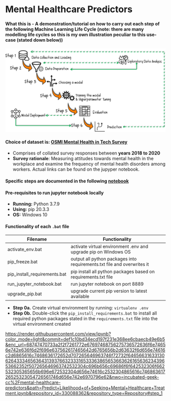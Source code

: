 # Mental Healthcare Predictors
#### What this is - A demonstration/tutorial on how to carry out each step of the following Machine Learning Life Cycle (note: there are many modelling life cycles so this is my own illustration peculiar to this use-case (stated down below))
![ml_life_cycle](https://github.com/incubated-geek-cc/mental-healthcare-predictors/blob/main/ml_life_cycle.png)

#### Choice of dataset is: [OSMI Mental Health in Tech Survey](https://osmihelp.org/research)
* Comprises of collated survey responses between **years 2018 to 2020**
* **Survey rationale**: Measuring attitudes towards mental health in the workplace and examine the frequency of mental health disorders among workers. Actual links can be found on the jupyper notebook.

#### Specific steps are documented in the following [notebook](https://github.com/incubated-geek-cc/mental-healthcare-predictors/blob/main/Predict%20Likelihood%20of%20Seeking%20Mental%20Healthcare%20Treatment.ipynb)

#### Pre-requisites to run jupyter notebook locally
* **Running:** Python 3.7.9
* **Using:** pip 20.3.3
* **OS:** Windows 10

#### Functionality of each `.bat` file
Filename | Functionality
------------ | -------------
activate_env.bat | activate virtual environment .env and upgrade pip on Windows OS
pip_freeze.bat | output all python packages into requirements.txt file and overwrites it
pip_install_requirements.bat | pip install all python packages based on requirements.txt file
run_jupyter_notebook.bat | run jupyter notebook on port 8889
upgrade_pip.bat | upgrade current pip version to latest available

* **Step 0a.** Create virtual environment by running: `virtualenv .env` 
* **Step 0b.** Double-click the `pip_install_requirements.bat` to install all required python packages stated in the `requirements.txt` file into the virtual environment created

https://render.githubusercontent.com/view/ipynb?color_mode=light&commit=def1c10bd34ecd197f231e368ee6cbaecb49e6b5&enc_url=68747470733a2f2f7261772e67697468756275736572636f6e74656e742e636f6d2f696e637562617465642d6765656b2d63632f6d656e74616c2d6865616c7468636172652d707265646963746f72732f646566316331306264333465636431393766323331653336386565366362616563623439653662352f507265646963742532304c696b656c69686f6f642532306f662532305365656b696e672532304d656e74616c2532304865616c74686361726525323054726561746d656e742e6970796e62&nwo=incubated-geek-cc%2Fmental-healthcare-predictors&path=Predict+Likelihood+of+Seeking+Mental+Healthcare+Treatment.ipynb&repository_id=330088362&repository_type=Repository#step_1